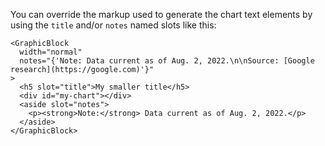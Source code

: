You can override the markup used to generate the chart text elements by using the `title` and/or `notes` named slots like this:

```svelte
<GraphicBlock
  width="normal"
  notes="{'Note: Data current as of Aug. 2, 2022.\n\nSource: [Google research](https://google.com)'}"
>
  <h5 slot="title">My smaller title</h5>
  <div id="my-chart"></div>
  <aside slot="notes">
    <p><strong>Note:</strong> Data current as of Aug. 2, 2022.</p>
  </aside>
</GraphicBlock>
```
